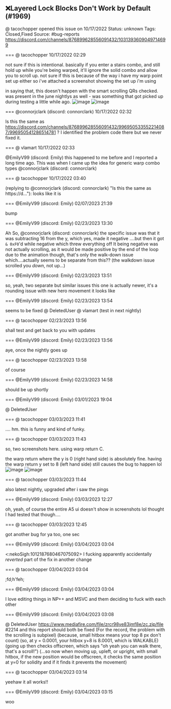 ## ❌Layered Lock Blocks Don't Work by Default (#1969)
@ tacochopper opened this issue on 10/17/2022
Status: unknown
Tags: Closed,Fixed
Source: #bug-reports https://discord.com/channels/876899628556091432/1031393609049714699


=== @ tacochopper 10/17/2022 02:29

not sure if this is intentional. basically if you enter a stairs combo, and still hold up while you're being warped, it'll ignore the solid combo and allow you to scroll up. not sure if this is because of the way i have my warp point set up either so i've attached a screenshot showing the set up i'm using

in saying that, this doesn't happen with the smart scrolling QRs checked. was present in the june nightlys as well - was something that got picked up during testing a little while ago.
![image](https://cdn.discordapp.com/attachments/1031393609049714699/1031393609880178780/zquest_KbxJ7PMMTm.png?ex=65e53226&is=65d2bd26&hm=d392155990bf7b678cd5fb951446feb722f9679c79ddca83fd1faf180adca464&)
![image](https://cdn.discordapp.com/attachments/1031393609049714699/1031393610488352818/zelda_msnIR96zmv.gif?ex=65e53227&is=65d2bd27&hm=15a152231d14ebdf69837034a63421a331f1c77cbfa5a5bb6ce2f7726f25c3fd&)

=== @connorjclark (discord: connorclark) 10/17/2022 02:32

Is this the same as https://discord.com/channels/876899628556091432/996950533552214087/996950541286514781 ?
I identified the problem code there but we never fixed it.

=== @ vlamart 10/17/2022 02:33

@EmilyV99 (discord: Emily) this happened to me before and I reported a long time ago. This was when I came up the idea for generic warp combo types @connorjclark (discord: connorclark)

=== @ tacochopper 10/17/2022 03:40

(replying to @connorjclark (discord: connorclark) "Is this the same as https://d…"): looks like it is

=== @EmilyV99 (discord: Emily) 02/07/2023 21:39

bump

=== @EmilyV99 (discord: Emily) 02/23/2023 13:30

Ah
So, @connorjclark (discord: connorclark)
the specific issue was that it was subtracting 16 from the y, which yes, made it negative
....but then it got `& 0xF0`'d
while negative
which threw everything off
It being negative was not actually scrolling, as it would be made positive by the end of the loop
due to the animation
though, that's only the walk-down issue
which....actually seems to be separate from this??
(the walkdown issue scrolled you *down*, not up...)

=== @EmilyV99 (discord: Emily) 02/23/2023 13:51

so, yeah, two separate but similar issues
this one is actually newer, it's a rounding issue with new hero movement it looks like

=== @EmilyV99 (discord: Emily) 02/23/2023 13:54

seems to be fixed
@ DeletedUser @ vlamart
(test in next nightly)

=== @ tacochopper 02/23/2023 13:56

shall test and get back to you with updates

=== @EmilyV99 (discord: Emily) 02/23/2023 13:56

aye, once the nightly goes up

=== @ tacochopper 02/23/2023 13:58

of course

=== @EmilyV99 (discord: Emily) 02/23/2023 14:58

should be up shortly

=== @EmilyV99 (discord: Emily) 03/01/2023 19:04

@ DeletedUser

=== @ tacochopper 03/03/2023 11:41

.... hm. this is funny and kind of funky.

=== @ tacochopper 03/03/2023 11:43

so, two screenshots here. using warp return C. 

the warp return where the y is 0 (right hand side) is absolutely fine. having the warp return y set to 8 (left hand side) still causes the bug to happen lol
![image](https://cdn.discordapp.com/attachments/1031393609049714699/1081179924360089641/zquest_screen00007.png?ex=65eaf9c5&is=65d884c5&hm=46eb0d50157d7682ef2548f9e82c6f1082c41a9bc9445f3d8bcda463fccda562&)
![image](https://cdn.discordapp.com/attachments/1031393609049714699/1081179924636893266/zquest_screen00008.png?ex=65eaf9c5&is=65d884c5&hm=b885fcfddcb6538581bae4c0777cb82a25ee4ae3dd8f84bb9faa0e613394ea8d&)

=== @ tacochopper 03/03/2023 11:44

also latest nightly, upgraded after i saw the pings

=== @EmilyV99 (discord: Emily) 03/03/2023 12:27

oh, yeah, of course the entire A5 ui doesn't show in screenshots lol
thought I had tested that though....

=== @ tacochopper 03/03/2023 12:45

got another bug for ya too, one sec

=== @EmilyV99 (discord: Emily) 03/04/2023 03:04

<:nekoSigh:1012187680467075092>
I fucking
apparently accidentally *reverted* part of the fix in another change

=== @ tacochopper 03/04/2023 03:04

;fd;h'feh;

=== @EmilyV99 (discord: Emily) 03/04/2023 03:04

I love editing things in NP++ and MSVC and them deciding to fuck with each other

=== @EmilyV99 (discord: Emily) 03/04/2023 03:08

@ DeletedUser https://www.mediafire.com/file/zrcr98ye83jmf8e/zc.zip/file
#2214 and this report should both be fixed
(For the record, the problem with the scrolling is subpixel)
(because, small hitbox means your top 8 px don't count)
(so, at y = 0.0001, your hitbox y+8 is 8.0001, which is WALKABLE)
(going up then checks offscreen, which says "oh yeah you can walk there, that's a scroll!")
(...so now when moving up, upleft, or upright, with small hitbox, if the new position would be offscreen, it checks the same position at y=0 for solidity and if it finds it prevents the movement)

=== @ tacochopper 03/04/2023 03:14

yeehaw
it all works!!

=== @EmilyV99 (discord: Emily) 03/04/2023 03:15

woo
